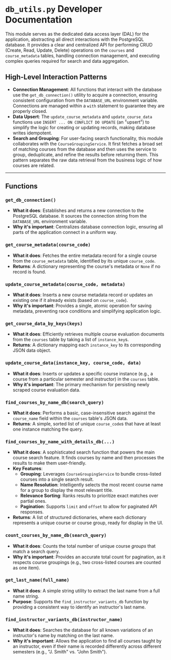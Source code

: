 # `db_utils.py` Developer Documentation

This module serves as the dedicated data access layer (DAL) for the application, abstracting all direct interactions with the PostgreSQL database. It provides a clear and centralized API for performing CRUD (Create, Read, Update, Delete) operations on the `courses` and `course_metadata` tables, handling connection management, and executing complex queries required for search and data aggregation.

## High-Level Interaction Patterns

- **Connection Management**: All functions that interact with the database use the `get_db_connection()` utility to acquire a connection, ensuring consistent configuration from the `DATABASE_URL` environment variable. Connections are managed within a `with` statement to guarantee they are properly closed.
- **Data Upsert**: The `update_course_metadata` and `update_course_data` functions use `INSERT ... ON CONFLICT DO UPDATE` (an "upsert") to simplify the logic for creating or updating records, making database writes idempotent.
- **Search and Grouping**: For user-facing search functionality, this module collaborates with the `CourseGroupingService`. It first fetches a broad set of matching courses from the database and then uses the service to group, deduplicate, and refine the results before returning them. This pattern separates the raw data retrieval from the business logic of how courses are related.

---

## Functions

### `get_db_connection()`

-   **What it does**: Establishes and returns a new connection to the PostgreSQL database. It sources the connection string from the `DATABASE_URL` environment variable.
-   **Why it's important**: Centralizes database connection logic, ensuring all parts of the application connect in a uniform way.

### `get_course_metadata(course_code)`

-   **What it does**: Fetches the entire metadata record for a single course from the `course_metadata` table, identified by its unique `course_code`.
-   **Returns**: A dictionary representing the course's metadata or `None` if no record is found.

### `update_course_metadata(course_code, metadata)`

-   **What it does**: Inserts a new course metadata record or updates an existing one if it already exists (based on `course_code`).
-   **Why it's important**: Provides a single, atomic operation for saving metadata, preventing race conditions and simplifying application logic.

### `get_course_data_by_keys(keys)`

-   **What it does**: Efficiently retrieves multiple course evaluation documents from the `courses` table by taking a list of `instance_key`s.
-   **Returns**: A dictionary mapping each `instance_key` to its corresponding JSON data object.

### `update_course_data(instance_key, course_code, data)`

-   **What it does**: Inserts or updates a specific course instance (e.g., a course from a particular semester and instructor) in the `courses` table.
-   **Why it's important**: The primary mechanism for persisting newly scraped course evaluation data.

### `find_courses_by_name_db(search_query)`

-   **What it does**: Performs a basic, case-insensitive search against the `course_name` field within the `courses` table's JSON data.
-   **Returns**: A simple, sorted list of unique `course_code`s that have at least one instance matching the query.

### `find_courses_by_name_with_details_db(...)`

-   **What it does**: A sophisticated search function that powers the main course search feature. It finds courses by name and then processes the results to make them user-friendly.
-   **Key Features**:
    -   **Grouping**: Leverages `CourseGroupingService` to bundle cross-listed courses into a single search result.
    -   **Name Resolution**: Intelligently selects the most recent course name for a group to display the most relevant title.
    -   **Relevance Sorting**: Ranks results to prioritize exact matches over partial ones.
    -   **Pagination**: Supports `limit` and `offset` to allow for paginated API responses.
-   **Returns**: A list of structured dictionaries, where each dictionary represents a unique course or course group, ready for display in the UI.

### `count_courses_by_name_db(search_query)`

-   **What it does**: Counts the total number of unique course *groups* that match a search query.
-   **Why it's important**: Provides an accurate total count for pagination, as it respects course groupings (e.g., two cross-listed courses are counted as one item).

### `get_last_name(full_name)`

-   **What it does**: A simple string utility to extract the last name from a full name string.
-   **Purpose**: Supports the `find_instructor_variants_db` function by providing a consistent way to identify an instructor's last name.

### `find_instructor_variants_db(instructor_name)`

-   **What it does**: Searches the database for all known variations of an instructor's name by matching on the last name.
-   **Why it's important**: Allows the application to find all courses taught by an instructor, even if their name is recorded differently across different semesters (e.g., "J. Smith" vs. "John Smith").
